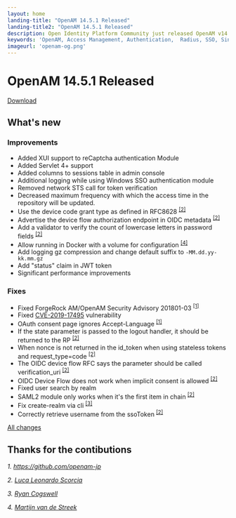 ```yaml
---
layout: home
landing-title: "OpenAM 14.5.1 Released"
landing-title2: "OpenAM 14.5.1 Released"
description: Open Identity Platform Community just released OpenAM v14.5.1
keywords: 'OpenAM, Access Management, Authentication,  Radius, SSO, Single Sign On, Open Identity Platform, Release, OAuth2, Authentication, OIDC'
imageurl: 'openam-og.png'
---
```

# OpenAM 14.5.1 Released
[Download](https://github.com/OpenIdentityPlatform/OpenAM/releases/tag/14.5.1)
## What's new

### Improvements

* Added XUI support to reCaptcha authentication Module
* Added Servlet 4+ support
* Added columns to sessions table in admin console
* Additional logging while using Windows SSO authentication module
* Removed network STS call for token verification
* Decreased maximum frequency with which the access time in the repository will be updated.
* Use the device code grant type as defined in RFC8628 <sup><a href="#lscorcia">[2]</a></sup>
* Advertise the device flow authorization endpoint in OIDC metadata <sup><a href="#lscorcia">[2]</a></sup>
* Add a validator to verify the count of lowercase letters in password fields <sup><a href="#lscorcia">[2]</a></sup>
* Allow running in Docker with a volume for configuration <sup><a href="#MartijnVdS">[4]</a></sup>
* Add logging gz compression and change default suffix to `-MM.dd.yy-kk.mm.gz`
* Add "status" claim in JWT token
* Significant performance improvements

### Fixes

* Fixed ForgeRock AM/OpenAM Security Advisory 201801-03 <sup><a href="#openam-jp">[1]</a></sup>
* Fixed [CVE-2019-17495](https://github.com/advisories/GHSA-c427-hjc3-wrfw) vulnerability
* OAuth consent page ignores Accept-Language <sup><a href="#openam-jp">[1]</a></sup>
* If the state parameter is passed to the logout handler, it should be returned to the RP <sup><a href="#lscorcia">[2]</a></sup>
* When nonce is not returned in the id_token when using stateless tokens and request_type=code <sup><a href="#lscorcia">[2]</a></sup>
* The OIDC device flow RFC says the parameter should be called verification_uri <sup><a href="#lscorcia">[2]</a></sup>
* OIDC Device Flow does not work when implicit consent is allowed <sup><a href="#lscorcia">[2]</a></sup>
* Fixed user search by realm
* SAML2 module only works when it's the first item in chain <sup><a href="#lscorcia">[2]</a></sup>
* Fix create-realm via cli <sup><a href="#ryancogswell">[3]</a></sup>
* Correctly retrieve username from the ssoToken  <sup><a href="#lscorcia">[2]</a></sup>

[All changes](https://github.com/OpenIdentityPlatform/OpenAM/compare/8528a5936479c2c56155910d8de597c2f9369317...944c26c6cdcafd96ac903b3a0bc9e2c7980888d7)

## Thanks for the contibutions

<i id="openam-jp"><i>1. <a href="https://github.com/openam-jp" target="_blank">https://github.com/openam-jp</a></i>

<i id="lscorcia"><i>2. <a href="https://github.com/lscorcia" target="_blank">Luca Leonardo Scorcia</a></i>

<i id="ryancogswell"><i>3. <a href="https://github.com/ryancogswell" target="_blank">Ryan Cogswell</a></i>

<i id="MartijnVdS"><i>4. <a href="https://github.com/MartijnVdS" target="_blank">Martijn van de Streek</a></i>
